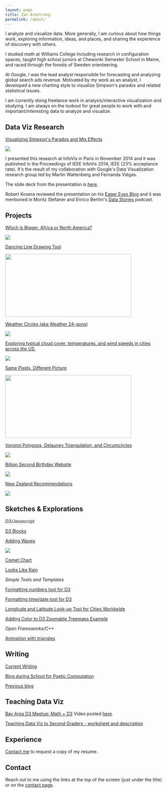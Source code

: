 ```yaml
---
layout: page
title: Zan Armstrong
permalink: /about/
---
```



I analyze and visualize data. More generally, I am curious about how things work, exploring information, ideas, and places, and sharing the experience of discovery with others. 

I studied math at Williams College including research in configuration spaces, taught high school juniors at Chewonki Semester School in Maine, and raced through the forests of Sweden orienteering. 

At Google, I was the lead analyst responsible for forecasting and analyzing global search ads revenue. Motivated by my work as an analyst, I developed a new charting style to visualize Simpson's paradox and related statistical issues. 

I am currently doing freelance work in analysis/interactive visualization and studying. I am always on the lookout for great people to work with and important/interesting data to analyze and visualize. 

## Data Viz Research

[Visualizing Simpson's Paradox and Mix Effects](http://research.google.com/pubs/pub42901.html)

![](https://lh3.googleusercontent.com/MTW7-Zt0ygzEkexk8g52KbiNTcvCIQyjH5NwlWQFM9qq=w776-h564-no)

I presented this research at InfoVis in Paris in November 2014 and it was published in the Proceedings of IEEE InfoVis 2014, IEEE (23% acceptance rate). It's the result of my collaboration with Google's Data Visualization research group led by Martin Wattenberg and Fernanda Viégas. 

The slide deck from the presentation is [here](https://docs.google.com/presentation/d/1glF_JcGVRIahzfrYyw9OKDDB9eWeUxpfD2vCDJTkTqo/edit?usp=sharing). 

Robert Kosera reviewed the presentation on his [Eager Eyes Blog](https://eagereyes.org/blog/2014/vis-2014-wednesday) and it was mentioned in Moritz Stefaner and Enrico Bertini's [Data Stories](http://datastori.es/data-stories-43-ieee-vis14/) podcast.

## Projects

[Which is Bigger: Africa or North America?](http://bl.ocks.org/zanarmstrong/raw/caa2da1ea1558cdc3357/)

![](../images/countries.png)

[Dancing Line Drawing Tool](http://bl.ocks.org/zanarmstrong/raw/23137b412caf6e80b34a/)

 <img src="../images/jitter-star.gif" alt="" height="200" width="400">

[Weather Circles (aka Weather 24-gons)](http://weather.zanarmstrong.com/)

![](../images/weathercircles.png)

[Exploring typical cloud cover, temperatures, and wind speeds in cities across the US.](http://weatherlines.zanarmstrong.com/)

![](../images/weatherlines.png)

[Same Pixels, Different Picture](http://blog.zanarmstrong.com/project/2015/01/29/DrawingOnePictureWithAnother/)

 <img src="https://lh3.googleusercontent.com/PlY6sIs_FrtX0JxNV_ZGQDZDMGdvfs_12PIpOcWdpVDR=w1118-h416-no" alt="" height="200" width="400">

[Voronoi Polygons, Delauney Triangulation, and Circumcircles](http://bl.ocks.org/zanarmstrong/raw/b1c051113be144570881/)

![](../images/voronoi.png)

[Billion Second Birthday Website](http://billionseconds.zanarmstrong.com/)

![](../images/billionseconds.png)

[New Zealand Recommendations](http://newzealand.zanarmstrong.com/)

![](../images/nz.jpg)

## Sketches & Explorations

*D3/Javascript*

[D3 Blocks](http://bl.ocks.org/zanarmstrong)

[Adding Waves](http://bl.ocks.org/zanarmstrong/raw/c9bb2842647140265d57/)

![](../images/addingwaves.png)

[Comet Chart](http://bl.ocks.org/zanarmstrong/0f3f39deed0ee1653354)

[Looks Like Rain](http://bl.ocks.org/zanarmstrong/raw/73ce430053eabd1b70fe/)

*Simple Tools and Templates*

[Formatting numbers tool for D3](http://bl.ocks.org/zanarmstrong/raw/05c1e95bf7aa16c4768e/)

[Formatting time/date tool for D3](http://bl.ocks.org/zanarmstrong/raw/ca0adb7e426c12c06a95/)

[Longitude and Latitude Look-up Tool for Cities Worldwide](http://bl.ocks.org/zanarmstrong/raw/b7381e04dcded29b2b6f/)

[Adding Color to D3 Zoomable Treemaps Example](http://bl.ocks.org/zanarmstrong/raw/76d263bd36f312cb0f9f/)

*Open Frameworks/C++*

[Animation with triangles](https://vimeo.com/110936580)


## Writing

[Current Writing](http://blog.zanarmstrong.com/)

[Blog during School for Poetic Computation](http://sfpc.zanarmstrong.com/)

[Previous blog](http://zanstrong.wordpress.com/)

## Teaching Data Viz

[Bay Area D3 Meetup: Math + D3](https://docs.google.com/presentation/d/1QuzE_v1B9-f8WigM_1avncJFR6PmUBWYAGzZWN2s45Q/edit?usp=sharing)
Video posted [here](https://www.youtube.com/watch?v=1PHVN6gW82o#t=6s).

[Teaching Data Viz to Second Graders - worksheet and description](http://blog.zanarmstrong.com/project/2015/01/22/Teaching%20Data%20Viz%20to%20Second%20Graders/)

## Experience

[Contact me](http://blog.zanarmstrong.com/contact/) to request a copy of my resume.

## Contact

Reach out to me using the links at the top of the screen (just under the title) or on the [contact page](http://blog.zanarmstrong.com/contact/). 

